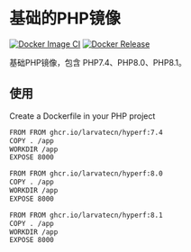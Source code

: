 # 基础的PHP镜像

[![Docker Image CI](https://github.com/larvatecn/docker-php/actions/workflows/docker-image.yml/badge.svg)](https://github.com/larvatecn/docker-php/actions/workflows/docker-image.yml)
[![Docker Release](https://github.com/larvatecn/docker-php/actions/workflows/docker-publish.yml/badge.svg)](https://github.com/larvatecn/docker-php/actions/workflows/docker-publish.yml)

基础PHP镜像，包含 PHP7.4、PHP8.0、PHP8.1。

## 使用

Create a Dockerfile in your PHP project

```bash
FROM FROM ghcr.io/larvatecn/hyperf:7.4
COPY . /app
WORKDIR /app
EXPOSE 8000
```

```bash
FROM FROM ghcr.io/larvatecn/hyperf:8.0
COPY . /app
WORKDIR /app
EXPOSE 8000
```

```bash
FROM FROM ghcr.io/larvatecn/hyperf:8.1
COPY . /app
WORKDIR /app
EXPOSE 8000
```
